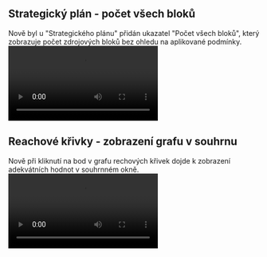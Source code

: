 ﻿---
categories: [fenix]
layout: fenix
---
## Strategický plán - počet všech bloků 
Nově byl u "Strategického plánu" přidán ukazatel "Počet všech bloků", který zobrazuje počet zdrojových bloků bez ohledu na aplikované podmínky.
<video src="{{site.url}}/data/pocet_vsech_bloku.mp4" type="video/mp4" controls></video>

## Reachové křivky - zobrazení grafu v souhrnu
Nově při kliknutí na bod v grafu rechových křivek dojde k zobrazení adekvátních hodnot v souhrnném okně.
<video src="{{site.url}}/data/reach_souhrn.mp4" type="video/mp4" controls></video>
